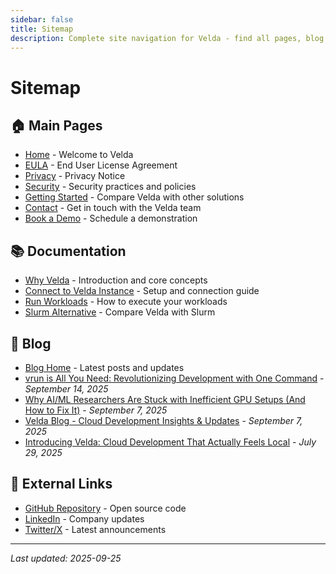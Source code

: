 ```yaml
---
sidebar: false
title: Sitemap
description: Complete site navigation for Velda - find all pages, blog posts, and documentation
---
```


# Sitemap

## 🏠 Main Pages
- [Home](/) - Welcome to Velda
- [EULA](/eula) - End User License Agreement
- [Privacy](/privacy) - Privacy Notice
- [Security](/security) - Security practices and policies
- [Getting Started](/comparison) - Compare Velda with other solutions
- [Contact](/contact) - Get in touch with the Velda team
- [Book a Demo](/book) - Schedule a demonstration

## 📚 Documentation
- [Why Velda](/intro) - Introduction and core concepts
- [Connect to Velda Instance](/connect) - Setup and connection guide
- [Run Workloads](/run) - How to execute your workloads
- [Slurm Alternative](/slurm-alternative) - Compare Velda with Slurm

## 📰 Blog
- [Blog Home](/blog/) - Latest posts and updates
- [vrun is All You Need: Revolutionizing Development with One Command](/blog/vrun-is-all-you-need) - *September 14, 2025*
- [Why AI/ML Researchers Are Stuck with Inefficient GPU Setups (And How to Fix It)](/blog/why-stuck-inefficient-gpu-setup) - *September 7, 2025*
- [Velda Blog - Cloud Development Insights & Updates](/blog/) - *September 7, 2025*
- [Introducing Velda: Cloud Development That Actually Feels Local](/blog/introducing-velda) - *July 29, 2025*

## 🔗 External Links
- [GitHub Repository](https://github.com/velda-io/velda) - Open source code
- [LinkedIn](https://www.linkedin.com/company/velda-io/) - Company updates
- [Twitter/X](https://x.com/velda_io) - Latest announcements

---

*Last updated: 2025-09-25*
